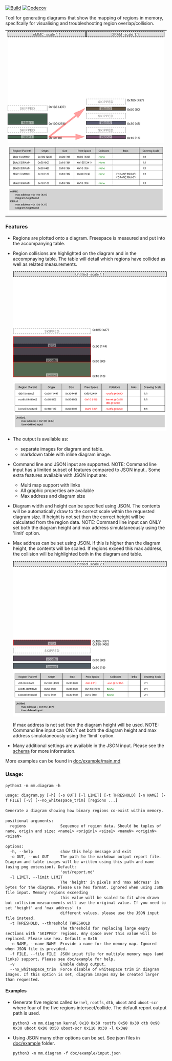 [![Build](https://github.com/cracked-machine/mmdiagram/actions/workflows/python-app.yml/badge.svg)](https://github.com/cracked-machine/mmdiagram/actions/workflows/python-app.yml)
[![Codecov](https://img.shields.io/codecov/c/github/cracked-machine/mmdiagram)](https://app.codecov.io/gh/cracked-machine/mmdiagram)

Tool for generating diagrams that show the mapping of regions in memory, specifcally for visualising and troubleshooting region overlap/collision.

||
|:-:|
|![](doc/example/example_two_maps_diagram.png)|
|![](doc/example/example_two_maps_table.png)|

### Features

- Regions are plotted onto a diagram. Freespace is measured and put into the accompanying table.
- Region collisions are highlighted on the diagram and in the accompnaying table. The table will detail which regions have collided as well as related measurements.

  ![](doc/example/example_region_collisions_diagram.png)
  ![](doc/example/example_region_collisions_table.png)

- The output is available as:
    - separate images for diagram and table.
    - markdown table with inline diagram image.
- Command line and JSON input are supported. NOTE: Command line input has a limited subset of features compared to JSON input.. Some extra features available with JSON input are:
    - Multi map support with links
    - All graphic properties are available
    - Max address and diagram size

- Diagram width and height can be specified using JSON. The contents will be automatically draw to the correct scale within the requested diagram size. If height is not set then the correct height will be calculated from the region data. NOTE: Command line input can ONLY set both the diagram height and max address simulataneously using the 'limit' option. 
- Max address can be set using JSON. If this is higher than the diagram height, the contents will be scaled. If regions exceed this max address, the collision will be highlighted both in the diagram and table. 

  ![](doc/example/example_end_collision_diagram.png)
  ![](doc/example/example_end_collision_table.png)

  If max address is not set then the diagram height will be used. NOTE: Command line input can ONLY set both the diagram height and max address simulataneously using the 'limit' option.

- Many additional settings are available in the JSON input. Please see the [schema](mm/schema.json) for more information. 


More examples can be found in [doc/example/main.md](doc/example/main.md)

### Usage:

```
python3 -m mm.diagram -h
```

```
usage: diagram.py [-h] [-o OUT] [-l LIMIT] [-t THRESHOLD] [-n NAME] [-f FILE] [-v] [--no_whitespace_trim] [regions ...]

Generate a diagram showing how binary regions co-exist within memory.

positional arguments:
  regions               Sequence of region data. Should be tuples of name, origin and size: <name1> <origin1> <size1> <nameN> <originN> <sizeN>

options:
  -h, --help            show this help message and exit
  -o OUT, --out OUT     The path to the markdown output report file. Diagram and table images will be written using this path and name (using png extension). Default:
                        'out/report.md'
  -l LIMIT, --limit LIMIT
                        The 'height' in pixels and 'max address' in bytes for the diagram. Please use hex format. Ignored when using JSON file input. Memory regions exceeding
                        this value will be scaled to fit when drawn but collision measurements will use the original value. If you need to set 'height' and 'max address' to
                        different values, please use the JSON input file instead.
  -t THRESHOLD, --threshold THRESHOLD
                        The threshold for replacing large empty sections with 'SKIPPED' regions. Any space over this value will be replaced. Please use hex. Default = 0x16
  -n NAME, --name NAME  Provide a name for the memory map. Ignored when JSON file is provided.
  -f FILE, --file FILE  JSON input file for multiple memory maps (and links) support. Please see doc/example for help.
  -v                    Enable debug output.
  --no_whitespace_trim  Force disable of whitespace trim in diagram images. If this option is set, diagram images may be created larger than requested.
```

#### Examples

- Generate five regions called `kernel`, `rootfs`, `dtb`, `uboot` and `uboot-scr` where four of the five regions intersect/collide. The default report output path is used. 

    ```
    python3 -m mm.diagram kernel 0x10 0x50 rootfs 0x50 0x30 dtb 0x90 0x30 uboot 0xD0 0x50 uboot-scr 0x110 0x30 -l 0x3e8
    ```

- Using JSON many other options can be set. See json files in [doc/example](doc/example) folder.

    ```
    python3 -m mm.diagram -f doc/example/input.json
    ```

